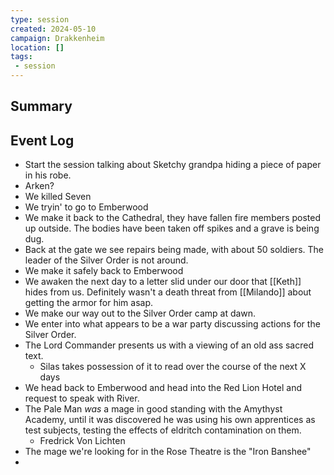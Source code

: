 ```yaml
---
type: session
created: 2024-05-10
campaign: Drakkenheim
location: []
tags:
 - session
---
```



## Summary

## Event Log

- Start the session talking about Sketchy grandpa hiding a piece of paper in his robe.
- Arken?
- We killed Seven
- We tryin' to go to Emberwood
- We make it back to the Cathedral, they have fallen fire members posted up outside. The bodies have been taken off spikes and a grave is being dug.
- Back at the gate we see repairs being made, with about 50 soldiers. The leader of the Silver Order is not around.
- We make it safely back to Emberwood
- We awaken the next day to a letter slid under our door that [[Keth]] hides from us. Definitely wasn't a death threat from [[Milando]] about getting the armor for him asap.
- We make our way out to the Silver Order camp at dawn.
- We enter into what appears to be a war party discussing actions for the Silver Order.
- The Lord Commander presents us with a viewing of an old ass sacred text.
	- Silas takes possession of it to read over the course of the next X days
- We head back to Emberwood and head into the Red Lion Hotel and request to speak with River.
- The Pale Man *was* a mage in good standing with the Amythyst Academy, until it was discovered he was using his own apprentices as test subjects, testing the effects of eldritch contamination on them.
	- Fredrick Von Lichten 
- The mage we're looking for in the Rose Theatre is the "Iron Banshee"
- 
